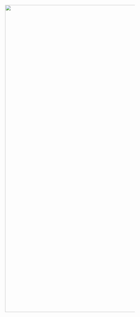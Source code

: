 <figure class="center">
  <img src="./assets/img/05_tree.jpg" class = "center" width="1000"> 
</figure>